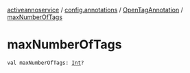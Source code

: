 [activeannoservice](../../index.md) / [config.annotations](../index.md) / [OpenTagAnnotation](index.md) / [maxNumberOfTags](./max-number-of-tags.md)

# maxNumberOfTags

`val maxNumberOfTags: `[`Int`](https://kotlinlang.org/api/latest/jvm/stdlib/kotlin/-int/index.html)`?`